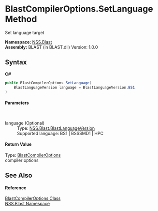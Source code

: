 # BlastCompilerOptions.SetLanguage Method 
 

Set language target

**Namespace:**&nbsp;<a href="N_NSS_Blast">NSS.Blast</a><br />**Assembly:**&nbsp;BLAST (in BLAST.dll) Version: 1.0.0

## Syntax

**C#**<br />
``` C#
public BlastCompilerOptions SetLanguage(
	BlastLanguageVersion language = BlastLanguageVersion.BS1
)
```


#### Parameters
&nbsp;<dl><dt>language (Optional)</dt><dd>Type: <a href="T_NSS_Blast_BlastLanguageVersion">NSS.Blast.BlastLanguageVersion</a><br />Supported language: BS1 | BSSSMD1 | HPC</dd></dl>

#### Return Value
Type: <a href="T_NSS_Blast_BlastCompilerOptions">BlastCompilerOptions</a><br />compiler options

## See Also


#### Reference
<a href="T_NSS_Blast_BlastCompilerOptions">BlastCompilerOptions Class</a><br /><a href="N_NSS_Blast">NSS.Blast Namespace</a><br />